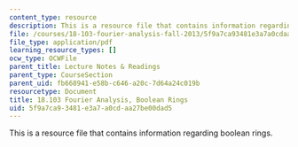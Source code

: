 ```yaml
---
content_type: resource
description: This is a resource file that contains information regarding boolean rings.
file: /courses/18-103-fourier-analysis-fall-2013/5f9a7ca93481e3a7a0cdaa27be00dad5_MIT18_103F13_booleanrings.pdf
file_type: application/pdf
learning_resource_types: []
ocw_type: OCWFile
parent_title: Lecture Notes & Readings
parent_type: CourseSection
parent_uid: fb668941-e58b-c646-a20c-7d64a24c019b
resourcetype: Document
title: 18.103 Fourier Analysis, Boolean Rings
uid: 5f9a7ca9-3481-e3a7-a0cd-aa27be00dad5
---
```

This is a resource file that contains information regarding boolean rings.

